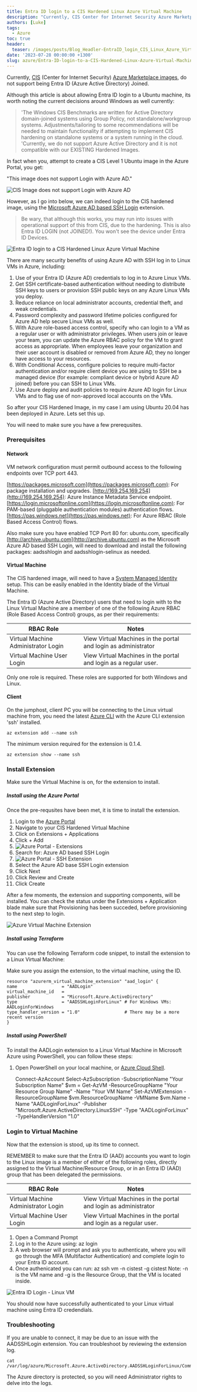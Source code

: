 ```yaml
---
title: Entra ID login to a CIS Hardened Linux Azure Virtual Machine
description: "Currently, CIS Center for Internet Security Azure Marketplace images"
authors: [Luke]
tags:
  - Azure
toc: true
header:
  teaser: /images/posts/Blog_Headler-EntraID_login_CIS_Linux_Azure_Virtual_Machine.gif
date: '2023-07-28 00:00:00 +1300'
slug: azure/Entra-ID-login-to-a-CIS-Hardened-Linux-Azure-Virtual-Machine
---
```

Currently, [CIS](https://www.cisecurity.org/) (Center for Internet Security) [Azure Marketplace images](https://azuremarketplace.microsoft.com/en-us/marketplace/apps?search=CIS&page=1?WT.mc_id=AZ-MVP-5004796), do not support being Entra ID (Azure Active Directory) Joined.

Although this article is about allowing Entra ID login to a Ubuntu machine, its worth noting the current decisions around Windows as well currently:

>'The Windows CIS Benchmarks are written for Active Directory domain-joined systems using Group Policy, not standalone/workgroup systems. Adjustments/tailoring to some recommendations will be needed to maintain functionality if attempting to implement CIS hardening on standalone systems or a system running in the cloud.
>'Currently, we do not support Azure Active Directory and it is not compatible with our EXISTING Hardened Images.

In fact when you, attempt to create a CIS Level 1 Ubuntu image in the Azure Portal, you get:

"This image does not support Login with Azure AD."

![CIS Image does not support Login with Azure AD](/images/posts/AzurePortal_CIS_Level1_Ubuntu_NoEntraIDLogin.png)

However, as I go into below, we can indeed login to the CIS hardened image, using the [Microsoft Azure AD based SSH Login](https://learn.microsoft.com/en-us/azure/active-directory/devices/howto-vm-sign-in-azure-ad-linux?WT.mc_id=AZ-MVP-5004796) extension.

> Be wary, that although this works, you may run into issues with operational support of this from CIS, due to the hardening. This is also Entra ID LOGIN (not JOINED!). You won't see the device under Entra ID Devices.

![Entra ID login to a CIS Hardened Linux Azure Virtual Machine](/images/posts/Blog_Headler-EntraID_login_CIS_Linux_Azure_Virtual_Machine.gif)

There are many security benefits of using Azure AD with SSH log in to Linux VMs in Azure, including:

1. Use of your Entra ID (Azure AD) credentials to log in to Azure Linux VMs.
1. Get SSH certificate-based authentication without needing to distribute SSH keys to users or provision SSH public keys on any Azure Linux VMs you deploy.
1. Reduce reliance on local administrator accounts, credential theft, and weak credentials.
1. Password complexity and password lifetime policies configured for Azure AD help secure Linux VMs as well.
1. With Azure role-based access control, specify who can login to a VM as a regular user or with administrator privileges. When users join or leave your team, you can update the Azure RBAC policy for the VM to grant access as appropriate. When employees leave your organization and their user account is disabled or removed from Azure AD, they no longer have access to your resources.
1. With Conditional Access, configure policies to require multi-factor authentication and/or require client device you are using to SSH be a managed device (for example: compliant device or hybrid Azure AD joined) before you can SSH to Linux VMs.
1. Use Azure deploy and audit policies to require Azure AD login for Linux VMs and to flag use of non-approved local accounts on the VMs.

So after your CIS Hardened Image, in my case I am using Ubuntu 20.04 has been deployed in Azure. Lets set this up.

You will need to make sure you have a few prerequsites.

### Prerequisites

#### Network

VM network configuration must permit outbound access to the following endpoints over TCP port 443.

[https://packages.microsoft.com](https://packages.microsoft.com): For package installation and upgrades.
[http://169.254.169.254](http://169.254.169.254): Azure Instance Metadata Service endpoint.
[https://login.microsoftonline.com](https://login.microsoftonline.com): For PAM-based (pluggable authentication modules) authentication flows.
[https://pas.windows.net](https://pas.windows.net): For Azure RBAC (Role Based Access Control) flows.

Also make sure you have enabled TCP Port 80 for: ubuntu.com, specifically [http://archive.ubuntu.com](http://archive.ubuntu.com) as the Microsoft Azure AD based SSH Login, will need to download and install the following packages: aadsshlogin and aadsshlogin-selinux as needed.

#### Virtual Machine

The CIS hardened image, will need to have a [System Managed Identity](https://learn.microsoft.com/azure/active-directory/managed-identities-azure-resources/overview?WT.mc_id=AZ-MVP-5004796#managed-identity-types) setup. This can be easily enabled in the Identity blade of the Virtual Machine.

The Entra ID (Azure Active Directory) users that need to login with to the Linux Virtual Machine are a member of one of the following Azure RBAC (Role Based Access Control) groups, as per their requirements:

| RBAC Role                           | Notes                                                            |
| ----------------------------------- | ---------------------------------------------------------------- |
| Virtual Machine Administrator Login | View Virtual Machines in the portal and login as administrator   |
| Virtual Machine User Login          | View Virtual Machines in the portal and login as a regular user. |

Only one role is required. These roles are supported for both Windows and Linux.

#### Client

On the jumphost, client PC you will be connecting to the Linux virtual machine from, you need the latest [Azure CLI](https://learn.microsoft.com/cli/azure/install-azure-cli?WT.mc_id=AZ-MVP-5004796) with the Azure CLI extension 'ssh' installed.

    az extension add --name ssh

The minimum version required for the extension is 0.1.4.

    az extension show --name ssh

### Install Extension

Make sure the Virtual Machine is on, for the extension to install.

##### Install using the Azure Portal

Once the pre-requsites have been met, it is time to install the extension.

1. Login to the [Azure Portal](https://portal.azure.com/)
1. Navigate to your CIS Hardened Virtual Machine
1. Click on Extensions + Applications
1. Click + Add
1. ![Azure Portal - Extensions](/images/posts/AzurePortal_CISHardenedVM_Extensions.png)
1. Search for: Azure AD based SSH Login
1. ![Azure Portal - SSH Extension](/images/posts/AzurePortal_CISHardenedVM_SSH_Extension.png)
1. Select the Azure AD base SSH Login extension
1. Click Next
1. Click Review and Create
1. Click Create

After a few moments, the extension and supporting components, will be installed. You can check the status under the Extensions + Application blade make sure that Provisioning has been succeded, before provisioning to the next step to login.

![Azure Virtual Machine Extension](/images/posts/AzurePortal_CIS_Level1_Ubuntu_ADSSHExtensionStatus.png)

##### Install using Terraform

You can use the following Terraform code snippet, to install the extension to a Linux Virtual Machine:

Make sure you assign the extension, to the virtual machine, using the ID.

    resource "azurerm_virtual_machine_extension" "aad_login" {
    name                 = "AADLogin"
    virtual_machine_id   = 
    publisher            = "Microsoft.Azure.ActiveDirectory"
    type                 = "AADSSHLoginForLinux" # For Windows VMs: AADLoginForWindows
    type_handler_version = "1.0"                 # There may be a more recent version
    }

##### Install using PowerShell

To install the AADLogin extension to a Linux Virtual Machine in Microsoft Azure using PowerShell, you can follow these steps:

1. Open PowerShell on your local machine, or [Azure Cloud Shell](https://learn.microsoft.com/azure/cloud-shell/overview?WT.mc_id=AZ-MVP-5004796).

    Connect-AzAccount
    Select-AzSubscription -SubscriptionName "Your Subscription Name"
    $vm = Get-AzVM -ResourceGroupName "Your Resource Group Name" -Name "Your VM Name"
    Set-AzVMExtension -ResourceGroupName $vm.ResourceGroupName -VMName $vm.Name -Name "AADLoginForLinux" -Publisher "Microsoft.Azure.ActiveDirectory.LinuxSSH" -Type "AADLoginForLinux" -TypeHandlerVersion "1.0"

### Login to Virtual Machine

Now that the extension is stood, up its time to connect.

REMEMBER to make sure that the Entra ID (AAD) accounts you want to login to the Linux image is a member of either of the following roles, directly assigned to the Virtual Machine/Resource Group, or in an Entra ID (AAD) group that has been delegated the permissions.

| RBAC Role                           | Notes                                                            |
| ----------------------------------- | ---------------------------------------------------------------- |
| Virtual Machine Administrator Login | View Virtual Machines in the portal and login as administrator   |
| Virtual Machine User Login          | View Virtual Machines in the portal and login as a regular user. |

1. Open a Command Prompt
1. Log in to the Azure using:
    az login
1. A web browser will prompt and ask you to authenticate, where you will go through the MFA (Multifactor Authentication) and complete login to your Entra ID account.
1. Once authenicated you can run:
    az ssh vm -n cistest -g cistest
Note: -n is the VM name and -g is the Resource Group, that the VM is located inside.

![Entra ID Login - Linux VM](/images/posts/CISHardenedImageEntraIDLogin.gif)

You should now have successfully authenticated to your Linux virtual machine using Entra ID credendials.

### Troubleshooting

If you are unable to connect, it may be due to an issue with the AADSSHLogin extension. You can troubleshoot by reviewing the extension log.

    cat /var/log/azure/Microsoft.Azure.ActiveDirectory.AADSSHLoginForLinux/CommandExecution.log

The Azure directory is protected, so you will need Administrator rights to delve into the logs.
